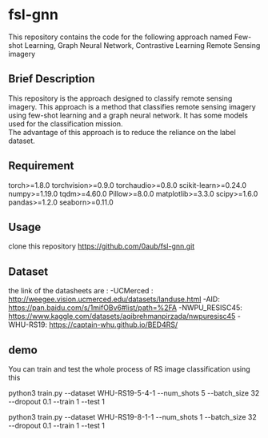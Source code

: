 # fsl-gnn
This repository contains the code for the following approach named Few-shot Learning, Graph Neural Network, Contrastive Learning Remote Sensing imagery

## Brief Description
This repository is the approach designed to classify remote sensing imagery. This approach is a method that classifies remote sensing imagery using few-shot learning and a graph neural network. It has some models used for the classification mission.  
The advantage of this approach is to reduce the reliance on the label dataset.


## Requirement
torch>=1.8.0
torchvision>=0.9.0
torchaudio>=0.8.0
scikit-learn>=0.24.0
numpy>=1.19.0
tqdm>=4.60.0
Pillow>=8.0.0
matplotlib>=3.3.0
scipy>=1.6.0
pandas>=1.2.0
seaborn>=0.11.0


## Usage
clone this repository 
https://github.com/0aub/fsl-gnn.git

## Dataset
the link of the datasheets are :
-UCMerced : http://weegee.vision.ucmerced.edu/datasets/landuse.html
-AID: https://pan.baidu.com/s/1mifOBv6#list/path=%2FA
-NWPU_RESISC45: https://www.kaggle.com/datasets/aqibrehmanpirzada/nwpuresisc45
-WHU-RS19: https://captain-whu.github.io/BED4RS/


## demo
You can train and test the whole process of RS image classification using this 

python3 train.py --dataset WHU-RS19-5-4-1 --num_shots 5 --batch_size 32 --dropout 0.1 --train 1 --test 1

python3 train.py --dataset WHU-RS19-8-1-1 --num_shots 1 --batch_size 32 --dropout 0.1 --train 1 --test 1

